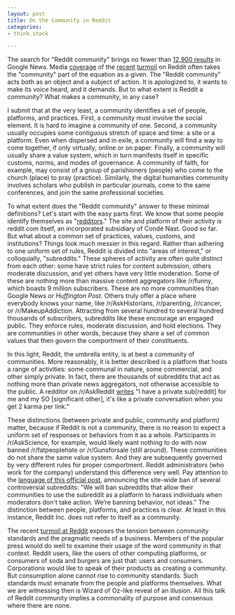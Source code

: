 ```yaml
---
layout: post
title: On the Community in Reddit
categories:
- think.stack

---
```


The search for "Reddit community" brings no fewer than [12,900
results](https://www.google.com/search?hl=en&gl=us&tbm=nws&authuser=0&q=%22reddit+community%22&oq=%22reddit+community%22&gs_l=news-cc.3..43j43i53.388.3600.0.3768.25.22.0.0.0.3.164.2380.11j11.22.0...0.0...1ac.1.EdZ5LTrh6t4)
in Google News. Media
[coverage](http://techcrunch.com/2015/07/06/hows-that-popcorn-reddit/) of the
[recent](http://www.nytimes.com/2015/07/17/technology/reddit-steve-huffman.html)
[turmoil](https://www.washingtonpost.com/blogs/the-switch/wp/2015/07/09/reddits-former-director-of-talent-breaks-her-silence/)
on Reddit often takes the "community" part of the equation as a given. The
"Reddit community" acts both as an object and a subject of action. It is
apologized to, it wants to make its voice heard, and it demands. But to what
extent is Reddit a community? What makes a community, in any case?

I submit that at the very least, a community identifies a set of people,
platforms, and practices. First, a community must involve the social element.
It is hard to imagine a community of one. Second, a community usually occupies
some contiguous stretch of space and time: a site or a platform. Even when
dispersed and in exile, a community will find a way to come together, if only
virtually, online or on paper. Finally, a community will usually share a value
system, which in turn manifests itself in specific customs, norms, and modes of
governance. A community of faith, for example, may consist of a group of
parishioners (people) who come to the church (place) to pray (practice).
Similarly, the digital humanities community involves scholars who publish in
particular journals, come to the same conferences, and join the same
professional societies.

To what extent does the "Reddit community" answer to these minimal definitions?
Let's start with the easy parts first. We know that some people identify
themselves as "[redditors](http://www.meetup.com/NYC-Redditors/)." The site and
platform of their activity is reddit.com itself, an incorporated subsidiary of
Condé Nast. Good so far. But what about a common set of practices, values,
customs, and institutions? Things look much messier in this regard. Rather than
adhering to one uniform set of rules, Reddit is divided into "areas of
interest," or colloquially, "subreddits." These spheres of activity are often
quite distinct from each other: some have strict rules for content submission,
others moderate discussion, and yet others have very little moderation. Some of
these are nothing more than massive content aggregators like /r/funny, which
boasts 9 million subscribers. These are no more communities than Google News or
*Huffington Post*. Others truly offer a place where everybody knows your name,
like /r/AskHistorians, /r/parenting, /r/cancer, or /r/MakeupAddiction.
Attracting from several hundred to several hundred thousands of subscribers,
subreddits like these encourage an engaged public. They enforce rules, moderate
discussion, and hold elections. They are communities in other words, because
they share a set of common values that then govern the comportment of their
constituents.

In this light, Reddit, the umbrella entity, is at best a community of
communities. More reasonably, it is better described is a platform that hosts a
range of activities: some communal in nature, some commercial, and other simply
private. In fact, there are thousands of subreddits that act as nothing more
than private news aggregators, not otherwise accessible to the public. A
redditor on /r/AskReddit
[writes](https://www.reddit.com/r/AskReddit/comments/1qr54b/why_do_private_subreddits_exist/)
"I have a private sub[reddit] for me and my SO [significant other], it's like a
private conversation when you get 2 karma per link."

These distinctions (between private and public, community and platform) matter,
because if Reddit is not a community, there is no reason to expect a uniform
set of responses or behaviors from it as a whole. Participants in
/r/AskScience, for example, would likely want nothing to do with now banned
/r/fatpeoplehate or /r/Gunsforsale (still around). These communities do not
share the same value system. And they are subsequently governed by very
different rules for proper comportment. Reddit administrators (who work for the
company) understand this difference very well. Pay attention to the [language
of this official
post](https://www.reddit.com/r/announcements/comments/39bpam/removing_harassing_subreddits/),
announcing the site-wide ban of several controversial subreddits: "We will ban
subreddits that allow their communities to use the subreddit as a platform to
harass individuals when moderators don't take action. We’re banning behavior,
not ideas." The distinction between people, platforms, and practices is clear.
At least in this instance, Reddit Inc. does not refer to itself as a community.

The recent [turmoil at
Reddit](https://hbr.org/2015/07/how-reddit-the-business-lost-touch-with-reddit-the-culture)
exposes the tension between community standards and the pragmatic needs of a
business. Members of the popular press would do well to examine their usage of
the word community in that context.  Reddit users, like the users of other
computing platforms, or consumers of soda and burgers are just that: users and
consumers. Corporations would like to speak of their products as creating a
community. But consumption alone cannot rise to community standards.  Such
standards must emanate from the people and platforms themselves. What we are
witnessing then is Wizard of Oz-like reveal of an illusion. All this talk of
Reddit community implies a commonality of purpose and consensus where there are
none.
